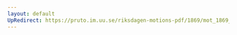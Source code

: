 ```yaml
---
layout: default
UpRedirect: https://pruto.im.uu.se/riksdagen-motions-pdf/1869/mot_1869__ak__25/mot_1869__ak__25-004.pdf
---
```

